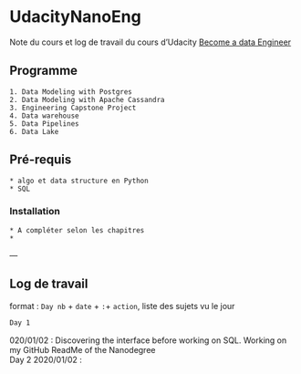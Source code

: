 ﻿# UdacityNanoEng

Note du cours et log de travail du cours d’Udacity [Become a data Engineer](https://www.udacity.com/nanodegree)

## Programme
	1. Data Modeling with Postgres
	2. Data Modeling with Apache Cassandra
	3. Engineering Capstone Project
	4. Data warehouse
	5. Data Pipelines
	6. Data Lake

## Pré-requis
	* algo et data structure en Python
	* SQL

### Installation
	* A compléter selon les chapitres
	*

—

## Log de travail

format : `Day nb` + `date` + `:`+ `action`, liste des sujets vu le jour

```tex  
Day 1  
```  
020/01/02 : Discovering the interface before working on SQL. Working on my GitHub ReadMe of the Nanodegree  
Day 2 2020/01/02 : 




	
